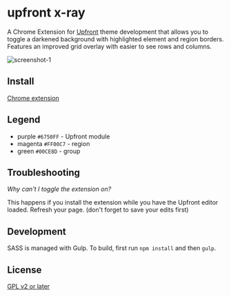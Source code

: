 # upfront x-ray

A Chrome Extension for [Upfront](https://premium.wpmudev.org/blog/introducing-upfront/) theme development that allows you to toggle a darkened background with highlighted element and region borders. Features an improved grid overlay with easier to see rows and columns.

![screenshot-1](https://cloud.githubusercontent.com/assets/6676674/13720326/9276c98a-e7d3-11e5-9dab-779fd3c1535e.png)

## Install

[Chrome extension](https://chrome.google.com/webstore/detail/upfront-x-ray/ffbcjeconbomjemdfonepohgkimbknga)

## Legend

+ purple `#6750FF` - Upfront module
+ magenta `#FF00C7` - region
+ green `#00CE8D` - group

## Troubleshooting

*Why can't I toggle the extension on?*

This happens if you install the extension while you have the Upfront editor loaded. Refresh your page. (don't forget to save your edits first)

## Development

SASS is managed with Gulp. To build, first run `npm install` and then `gulp`.

## License

[GPL v2 or later](LICENSE)
